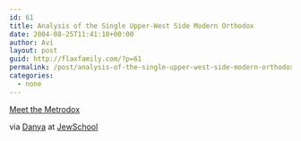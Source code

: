 ```yaml
---
id: 61
title: Analysis of the Single Upper-West Side Modern Orthodox
date: 2004-08-25T11:41:10+00:00
author: Avi
layout: post
guid: http://flaxfamily.com/?p=61
permalink: /post/analysis-of-the-single-upper-west-side-modern-orthodox/
categories:
  - none
---
```

[Meet the Metrodox](http://www.jewsweek.com/bin/en.jsp?enPage=BlankPage&enDisplay=view&enDispWhat=object&enDispWho=Article%5El711&enZone=Stories&enVersion=0&)

via [Danya](http://jerusalemsyndrome.blogspot.com/) at [JewSchool](http://www.jewschool.com/2004/08/metrodoxical.php)